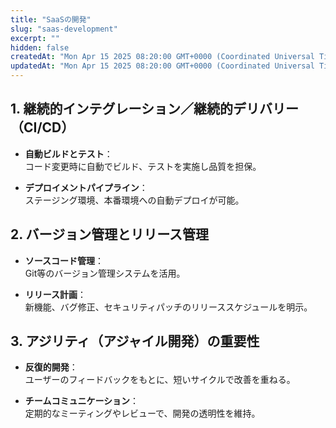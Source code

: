 ```yaml
---
title: "SaaSの開発"
slug: "saas-development"
excerpt: ""
hidden: false
createdAt: "Mon Apr 15 2025 08:20:00 GMT+0000 (Coordinated Universal Time)"
updatedAt: "Mon Apr 15 2025 08:20:00 GMT+0000 (Coordinated Universal Time)"
---
```


## 1. 継続的インテグレーション／継続的デリバリー（CI/CD）

- **自動ビルドとテスト**：  
  コード変更時に自動でビルド、テストを実施し品質を担保。

- **デプロイメントパイプライン**：  
  ステージング環境、本番環境への自動デプロイが可能。

## 2. バージョン管理とリリース管理

- **ソースコード管理**：  
  Git等のバージョン管理システムを活用。

- **リリース計画**：  
  新機能、バグ修正、セキュリティパッチのリリーススケジュールを明示。

## 3. アジリティ（アジャイル開発）の重要性

- **反復的開発**：  
  ユーザーのフィードバックをもとに、短いサイクルで改善を重ねる。

- **チームコミュニケーション**：  
  定期的なミーティングやレビューで、開発の透明性を維持。
